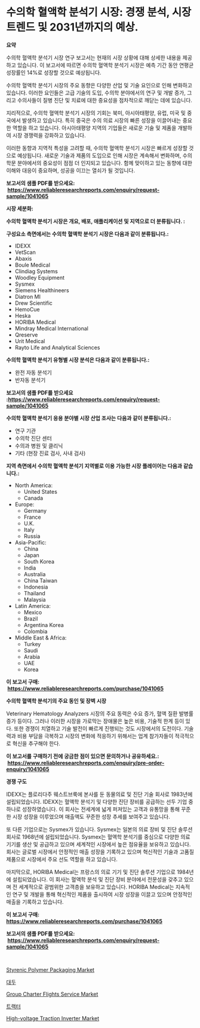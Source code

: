 <p><h1>수의학 혈액학 분석기 시장: 경쟁 분석, 시장 트렌드 및 2031년까지의 예상.</h1></p><p><strong>요약</strong></p>
<p><p>수의학 혈액학 분석기 시장 연구 보고서는 현재의 시장 상황에 대해 상세한 내용을 제공하고 있습니다. 이 보고서에 따르면 수의학 혈액학 분석기 시장은 예측 기간 동안 연평균 성장률인 14%로 성장할 것으로 예상됩니다. </p><p>수의학 혈액학 분석기 시장의 주요 동향은 다양한 산업 및 기술 요인으로 인해 변화하고 있습니다. 이러한 요인들은 고급 기술의 도입, 수의학 분야에서의 연구 및 개발 증가, 그리고 수의사들이 질병 진단 및 치료에 대한 중요성을 점차적으로 깨닫는 데에 있습니다.</p><p>지리적으로, 수의학 혈액학 분석기 시장의 기회는 북미, 아시아태평양, 유럽, 미국 및 중국에서 발생하고 있습니다. 특히 중국은 수의 의료 시장의 빠른 성장을 이끌어내는 중요한 역할을 하고 있습니다. 아시아태평양 지역의 기업들은 새로운 기술 및 제품을 개발하여 시장 경쟁력을 강화하고 있습니다.</p><p>이러한 동향과 지역적 특성을 고려할 때, 수의학 혈액학 분석기 시장은 빠르게 성장할 것으로 예상됩니다. 새로운 기술과 제품의 도입으로 인해 시장은 계속해서 변화하며, 수의 학문 분야에서의 중요성이 점점 더 인지되고 있습니다. 함께 맞이하고 있는 동향에 대한 이해와 대응이 중요하며, 성공을 이끄는 열쇠가 될 것입니다.</p></p>
<p><strong>보고서의 샘플 PDF를 받으세요: &nbsp;<a href="https://www.reliableresearchreports.com/enquiry/request-sample/1041065">https://www.reliableresearchreports.com/enquiry/request-sample/1041065</a></strong></p>
<p><strong>시장 세분화:</strong></p>
<p><strong> 수의학 혈액학 분석기 시장은 개요, 배포, 애플리케이션 및 지역으로 더 분류됩니다. :</strong></p>
<p><strong>구성요소 측면에서는 수의학 혈액학 분석기 시장은 다음과 같이 분류됩니다.:</strong></p>
<p><ul><li>IDEXX</li><li>VetScan</li><li>Abaxis</li><li>Boule Medical</li><li>Clindiag Systems</li><li>Woodley Equipment</li><li>Sysmex</li><li>Siemens Healthineers</li><li>Diatron MI</li><li>Drew Scientific</li><li>HemoCue</li><li>Heska</li><li>HORIBA Medical</li><li>Mindray Medical International</li><li>Qreserve</li><li>Urit Medical</li><li>Rayto Life and Analytical Sciences</li></ul></p>
<p><strong> 수의학 혈액학 분석기 유형별 시장 분석은 다음과 같이 분류됩니다.:</strong></p>
<p><ul><li>완전 자동 분석기</li><li>반자동 분석기</li></ul></p>
<p><strong>보고서의 샘플 PDF를 받으세요 :<a href="https://www.reliableresearchreports.com/enquiry/request-sample/1041065">https://www.reliableresearchreports.com/enquiry/request-sample/1041065</a></strong></p>
<p><strong> 수의학 혈액학 분석기 응용 분야별 시장 산업 조사는 다음과 같이 분류됩니다.:</strong></p>
<p><ul><li>연구 기관</li><li>수의학 진단 센터</li><li>수의과 병원 및 클리닉</li><li>기타 (현장 진료 검사, 사내 검사)</li></ul></p>
<p><strong>지역 측면에서 수의학 혈액학 분석기 지역별로 이용 가능한 시장 플레이어는 다음과 같습니다.:</strong></p>
<p><ul>
    <li>
        North America:
        <ul>
            <li>United States</li>
            <li>Canada</li>
        </ul>
    </li>
    <li>
        Europe:
        <ul>
            <li>Germany</li>
            <li>France</li>
            <li>U.K.</li>
            <li>Italy</li>
            <li>Russia</li>
        </ul>
    </li>
    <li>
        Asia-Pacific:
        <ul>
            <li>China</li>
            <li>Japan</li>
            <li>South Korea</li>
            <li>India</li>
            <li>Australia</li>
            <li>China Taiwan</li>
            <li>Indonesia</li>
            <li>Thailand</li>
            <li>Malaysia</li>
        </ul>
    </li>
    <li>
        Latin America:
        <ul>
            <li>Mexico</li>
            <li>Brazil</li>
            <li>Argentina Korea</li>
            <li>Colombia</li>
        </ul>
    </li>
    <li>
        Middle East & Africa:
        <ul>
            <li>Turkey</li>
            <li>Saudi</li>
            <li>Arabia</li>
            <li>UAE</li>
            <li>Korea</li>
        </ul>
    </li>
    </ul></p>
<p><strong>이 보고서 구매: &nbsp;<a href="https://www.reliableresearchreports.com/purchase/1041065">https://www.reliableresearchreports.com/purchase/1041065</a></strong></p>
<p><strong>수의학 혈액학 분석기의 주요 동인 및 장벽 시장</strong></p>
<p><p>Veterinary Hematology Analyzers 시장의 주요 동력은 수요 증가, 혈액 질환 발병률 증가 등이다. 그러나 이러한 시장을 가로막는 장애물은 높은 비용, 기술적 한계 등이 있다. 또한 경쟁이 치열하고 기술 발전이 빠르게 진행되는 것도 시장에서의 도전이다. 기술력과 비용 부담을 극복하고 시장의 변화에 적응하기 위해서는 업계 참가자들이 적극적으로 혁신을 추구해야 한다.</p></p>
<p><strong>이 보고서를 구매하기 전에 궁금한 점이 있으면 문의하거나 공유하세요.: &nbsp;<a href="https://www.reliableresearchreports.com/enquiry/pre-order-enquiry/1041065">https://www.reliableresearchreports.com/enquiry/pre-order-enquiry/1041065</a></strong></p>
<p><strong>경쟁 구도</strong></p>
<p><p>IDEXX는 플로리다주 웨스트브룩에 본사를 둔 동물의료 및 진단 기술 회사로 1983년에 설립되었습니다. IDEXX는 혈액학 분석기 및 다양한 진단 장비를 공급하는 선두 기업 중 하나로 성장하였습니다. 이 회사는 전세계에 넓게 퍼져있는 고객과 유통망을 통해 꾸준한 시장 성장을 이루었으며 매출액도 꾸준한 성장 추세를 보여주고 있습니다.</p><p>또 다른 기업으로는 Sysmex가 있습니다. Sysmex는 일본의 의료 장비 및 진단 솔루션 회사로 1968년에 설립되었습니다. Sysmex는 혈액학 분석기를 중심으로 다양한 의료 기기를 생산 및 공급하고 있으며 세계적인 시장에서 높은 점유율을 보유하고 있습니다. 회사는 글로벌 시장에서 안정적인 매출 성장을 기록하고 있으며 혁신적인 기술과 고품질 제품으로 시장에서 주요 선도 역할을 하고 있습니다.</p><p>마지막으로, HORIBA Medical는 프랑스의 의료 기기 및 진단 솔루션 기업으로 1984년에 설립되었습니다. 이 회사는 혈액학 분석 및 진단 장비 분야에서 전문성을 갖추고 있으며 전 세계적으로 광범위한 고객층을 보유하고 있습니다. HORIBA Medical는 지속적인 연구 및 개발을 통해 혁신적인 제품을 출시하여 시장 성장을 이끌고 있으며 안정적인 매출을 기록하고 있습니다.</p></p>
<p><strong>이 보고서 구매: &nbsp; <a href="https://www.reliableresearchreports.com/purchase/1041065">https://www.reliableresearchreports.com/purchase/1041065</a></strong></p>
<p><strong>보고서의 샘플 PDF를 받으세요: &nbsp;<a href="https://www.reliableresearchreports.com/enquiry/request-sample/1041065">https://www.reliableresearchreports.com/enquiry/request-sample/1041065</a></strong><strong></strong></p>
<p>&nbsp;</p>
<p><p><a href="https://github.com/BryceTownsendr/Market-Research-Report-List-4/blob/main/styrenic-polymer-packaging-market.md">Styrenic Polymer Packaging Market</a></p><p><a href="https://github.com/xvz497517413/Market-Research-Report-List-1/blob/main/72202701640.md">대두</a></p><p><a href="https://issuu.com/reportprime-2/docs/group-charter-flights-service-market-size-2030.ppt">Group Charter Flights Service Market</a></p><p><a href="https://github.com/vskv4779xr1/Market-Research-Report-List-1/blob/main/47189641641.md">트랙터</a></p><p><a href="https://issuu.com/reportprime-2/docs/high-voltage-traction-inverter-market-size-2030.pp">High-voltage Traction Inverter Market</a></p></p>